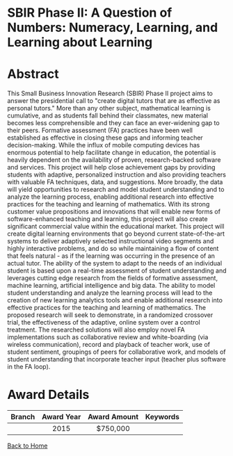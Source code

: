 
SBIR Phase II: A Question of Numbers: Numeracy, Learning, and Learning about Learning
=====================================================================================

# Abstract


This Small Business Innovation Research (SBIR) Phase II project aims to answer the presidential call to "create digital tutors that are as effective as personal tutors." More than any other subject, mathematical learning is cumulative, and as students fall behind their classmates, new material becomes less comprehensible and they can face an ever-widening gap to their peers. Formative assessment (FA) practices have been well established as effective in closing these gaps and informing teacher decision-making. While the influx of mobile computing devices has enormous potential to help facilitate change in education, the potential is heavily dependent on the availability of proven, research-backed software and services. This project will help close achievement gaps by providing students with adaptive, personalized instruction and also providing teachers with valuable FA techniques, data, and suggestions. More broadly, the data will yield opportunities to research and model student understanding and to analyze the learning process, enabling additional research into effective practices for the teaching and learning of mathematics. With its strong customer value propositions and innovations that will enable new forms of software-enhanced teaching and learning, this project will also create significant commercial value within the educational market. This project will create digital learning environments that go beyond current state-of-the-art systems to deliver adaptively selected instructional video segments and highly interactive problems, and do so while maintaining a flow of content that feels natural - as if the learning was occurring in the presence of an actual tutor. The ability of the system to adapt to the needs of an individual student is based upon a real-time assessment of student understanding and leverages cutting edge research from the fields of formative assessment, machine learning, artificial intelligence and big data. The ability to model student understanding and analyze the learning process will lead to the creation of new learning analytics tools and enable additional research into effective practices for the teaching and learning of mathematics. The proposed research will seek to demonstrate, in a randomized crossover trial, the effectiveness of the adaptive, online system over a control treatment. The researched solutions will also employ novel FA implementations such as collaborative review and white-boarding (via wireless communication), record and playback of teacher work, use of student sentiment, groupings of peers for collaborative work, and models of student understanding that incorporate teacher input (teacher plus software in the FA loop).  

# Award Details

|Branch|Award Year|Award Amount|Keywords|
| :---: | :---: | :---: | :---: |
||2015|$750,000||
  
  


[Back to Home](https://github.com/chrischow/dod_sbir_awards/JT/#184)